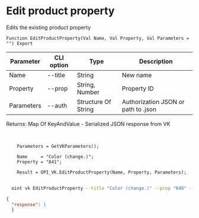 ﻿---
sidebar_position: 3
---

# Edit product property
 Edits the existing product property



`Function EditProductProperty(Val Name, Val Property, Val Parameters = "") Export`

  | Parameter | CLI option | Type | Description |
  |-|-|-|-|
  | Name | --title | String | New name |
  | Property | --prop | String, Number | Property ID |
  | Parameters | --auth | Structure Of String | Authorization JSON or path to .json |

  
  Returns:  Map Of KeyAndValue - Serialized JSON response from VK

<br/>




```bsl title="Code example"
    Parameters = GetVKParameters();

    Name     = "Color (change.)";
    Property = "841";

    Result = OPI_VK.EditProductProperty(Name, Property, Parameters);
```



```sh title="CLI command example"
    
  oint vk EditProductProperty --title "Color (change.)" --prop "648" --auth "GetVKParameters()"

```

```json title="Result"
{
  "response": 1
  }
```
